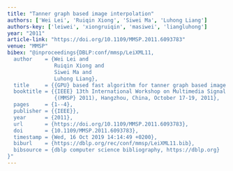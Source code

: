 ```yaml
---
title: "Tanner graph based image interpolation"
authors: ['Wei Lei', 'Ruiqin Xiong', 'Siwei Ma', 'Luhong Liang']
authors-key: ['leiwei', 'xiongruiqin', 'masiwei', 'liangluhong']
year: "2011"
article-link: "https://doi.org/10.1109/MMSP.2011.6093783"
venue: "MMSP"
bibex: "@inproceedings{DBLP:conf/mmsp/LeiXML11,
  author    = {Wei Lei and
               Ruiqin Xiong and
               Siwei Ma and
               Luhong Liang},
  title     = {{GPU} based fast algorithm for tanner graph based image interpolation},
  booktitle = {{IEEE} 13th International Workshop on Multimedia Signal Processing
               {(MMSP} 2011), Hangzhou, China, October 17-19, 2011},
  pages     = {1--4},
  publisher = {{IEEE}},
  year      = {2011},
  url       = {https://doi.org/10.1109/MMSP.2011.6093783},
  doi       = {10.1109/MMSP.2011.6093783},
  timestamp = {Wed, 16 Oct 2019 14:14:49 +0200},
  biburl    = {https://dblp.org/rec/conf/mmsp/LeiXML11.bib},
  bibsource = {dblp computer science bibliography, https://dblp.org}
}"
---
```

